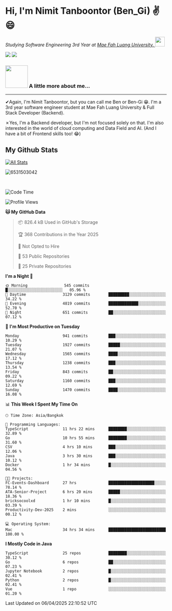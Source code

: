 # Hi, I'm Nimit Tanboontor (Ben_Gi) ✌😄
<p><em>Studying Software Engineering 3rd Year at <a href="https://en.mfu.ac.th/home.html"> Mae Fah Luang University.
</a><img src="https://media.giphy.com/media/WUlplcMpOCEmTGBtBW/giphy.gif" width="30"> </em></p>


[![](https://img.shields.io/badge/linkedin-%230077B5.svg?style=for-the-badge&logo=linkedin)]([https://www.linkedin.com/in/thanaphoom-babparn/](https://www.linkedin.com/in/nimit-tanbooutor-798139246/))
[![](https://img.shields.io/badge/Medium-12100E?style=for-the-badge&logo=medium&logoColor=white)](https://medium.com/@nimittanbooutor)

### <img src="https://media.giphy.com/media/VgCDAzcKvsR6OM0uWg/giphy.gif" width="70"> A little more about me...  

<hr> <!-- Horizontal line -->

&#10004;Again, I'm Nimit Tanboontor, but you can call me Ben or Ben-Gi 😁. I'm a 3rd year software engineer student at Mae Fah Luang University & Full Stack Developer (Backend).

&#10007;Yes, I'm a Backend developer, but I'm not focused solely on that. I'm also interested in the world of cloud computing and Data Field and AI. (And I have a bit of Frontend skills too! 😂)


## My Github Stats

[![All Stats](https://github-readme-stats.vercel.app/api?username=6531503042&show_icons=true&theme=algolia)](https://github.com/6531503042)

<p><img align="center" src="https://github-readme-streak-stats.herokuapp.com/?user=6531503042&" alt="6531503042" /></p>

<br />


<!--START_SECTION:waka-->
![Code Time](http://img.shields.io/badge/Code%20Time-448%20hrs%2025%20mins-blue)

![Profile Views](http://img.shields.io/badge/Profile%20Views-3-blue)

**🐱 My GitHub Data** 

> 📦 826.4 kB Used in GitHub's Storage 
 > 
> 🏆 368 Contributions in the Year 2025
 > 
> 🚫 Not Opted to Hire
 > 
> 📜 53 Public Repositories 
 > 
> 🔑 25 Private Repositories 
 > 
**I'm a Night 🦉** 

```text
🌞 Morning                545 commits         █░░░░░░░░░░░░░░░░░░░░░░░░   05.96 % 
🌆 Daytime                3129 commits        █████████░░░░░░░░░░░░░░░░   34.22 % 
🌃 Evening                4819 commits        █████████████░░░░░░░░░░░░   52.70 % 
🌙 Night                  651 commits         ██░░░░░░░░░░░░░░░░░░░░░░░   07.12 % 
```
📅 **I'm Most Productive on Tuesday** 

```text
Monday                   941 commits         ███░░░░░░░░░░░░░░░░░░░░░░   10.29 % 
Tuesday                  1927 commits        █████░░░░░░░░░░░░░░░░░░░░   21.07 % 
Wednesday                1565 commits        ████░░░░░░░░░░░░░░░░░░░░░   17.12 % 
Thursday                 1238 commits        ███░░░░░░░░░░░░░░░░░░░░░░   13.54 % 
Friday                   843 commits         ██░░░░░░░░░░░░░░░░░░░░░░░   09.22 % 
Saturday                 1160 commits        ███░░░░░░░░░░░░░░░░░░░░░░   12.69 % 
Sunday                   1470 commits        ████░░░░░░░░░░░░░░░░░░░░░   16.08 % 
```


📊 **This Week I Spent My Time On** 

```text
🕑︎ Time Zone: Asia/Bangkok

💬 Programming Languages: 
TypeScript               11 hrs 22 mins      ████████░░░░░░░░░░░░░░░░░   32.89 % 
Go                       10 hrs 55 mins      ████████░░░░░░░░░░░░░░░░░   31.60 % 
CSV                      4 hrs 10 mins       ███░░░░░░░░░░░░░░░░░░░░░░   12.06 % 
Java                     3 hrs 30 mins       ███░░░░░░░░░░░░░░░░░░░░░░   10.12 % 
Docker                   1 hr 34 mins        █░░░░░░░░░░░░░░░░░░░░░░░░   04.56 % 

🐱‍💻 Projects: 
FC-Events-Dashboard      27 hrs              ████████████████████░░░░░   78.14 % 
ATA-Senior-Project       6 hrs 20 mins       █████░░░░░░░░░░░░░░░░░░░░   18.36 % 
bricksocoolxd            1 hr 10 mins        █░░░░░░░░░░░░░░░░░░░░░░░░   03.39 % 
Productivity-Dev-2025    2 mins              ░░░░░░░░░░░░░░░░░░░░░░░░░   00.12 % 

💻 Operating System: 
Mac                      34 hrs 34 mins      █████████████████████████   100.00 % 
```

**I Mostly Code in Java** 

```text
TypeScript               25 repos            ████████░░░░░░░░░░░░░░░░░   30.12 % 
Go                       6 repos             ██░░░░░░░░░░░░░░░░░░░░░░░   07.23 % 
Jupyter Notebook         2 repos             █░░░░░░░░░░░░░░░░░░░░░░░░   02.41 % 
Python                   2 repos             █░░░░░░░░░░░░░░░░░░░░░░░░   02.41 % 
Vue                      1 repo              ░░░░░░░░░░░░░░░░░░░░░░░░░   01.20 % 
```




 Last Updated on 06/04/2025 22:10:52 UTC
<!--END_SECTION:waka-->

